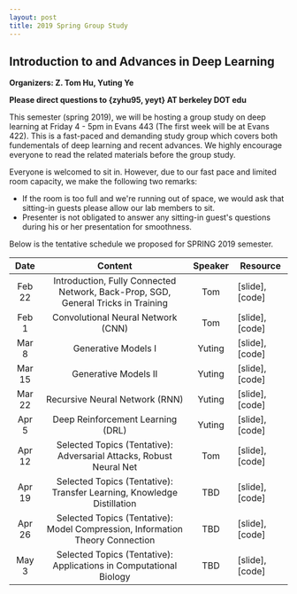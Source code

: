 ```yaml
---
layout: post
title: 2019 Spring Group Study
---
```


## Introduction to and Advances in Deep Learning

**Organizers: Z. Tom Hu, Yuting Ye**

**Please direct questions to {zyhu95, yeyt} AT berkeley DOT edu**

This semester (spring 2019), we will be hosting a group study on deep learning at Friday 4 - 5pm in Evans 443 (The first week will be at Evans 422). This is a fast-paced and demanding study group which covers both fundementals of deep learning and recent advances. We highly encourage everyone to read the related materials before the group study.

Everyone is welcomed to sit in. However, due to our fast pace and limited room capacity, we make the following two remarks:

* If the room is too full and we're running out of space, we would ask that sitting-in guests please allow our lab members to sit.
* Presenter is not obligated to answer any sitting-in guest's questions during his or her presentation for smoothness.

Below is the tentative schedule we proposed for SPRING 2019 semester.


|   Date   |                                      Content                                      | Speaker | Resource        |
|:--------:|:---------------------------------------------------------------------------------:|:-------:|-----------------|
| Feb 22 | Introduction, Fully Connected Network, Back-Prop, SGD, General Tricks in Training |   Tom   | [slide], [code] |
| Feb 1  | Convolutional Neural Network (CNN)                                                |   Tom   | [slide], [code] |
| Mar 8  | Generative Models I                                                               |  Yuting | [slide], [code] |
| Mar 15 | Generative Models II                                                              |  Yuting | [slide], [code] |
| Mar 22 | Recursive Neural Network (RNN)                                                    |  Yuting | [slide], [code] |
| Apr 5  | Deep Reinforcement Learning (DRL)                                                 |  Yuting | [slide], [code] |
| Apr 12 | Selected Topics (Tentative): Adversarial Attacks, Robust Neural Net               |   Tom   | [slide], [code] |
| Apr 19 | Selected Topics (Tentative): Transfer Learning, Knowledge Distillation            |   TBD   | [slide], [code] |
| Apr 26 | Selected Topics (Tentative): Model Compression, Information Theory Connection     |   TBD   | [slide], [code] |
| May 3  | Selected Topics (Tentative): Applications in Computational Biology                |   TBD   | [slide], [code] |


